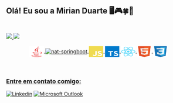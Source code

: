 <h2> Olá! Eu sou a Mirian Duarte 🖥️🎮🍀🦋

#
<div>
<a href="https://github.com/MirianDuarte">
<img height="180em" src="https://github-readme-stats.vercel.app/api?username=MirianDuarte&show_icons=true&theme=dark">
<img height="185em" src="https://github-readme-stats.vercel.app/api/top-langs/?username=MirianDuarte&layout=compact&theme=dark"

#

<div align="center" style="display: inline_block"><br>
 <img align="center" alt="nat-java" height="30" width="40" src="https://raw.githubusercontent.com/devicons/devicon/master/icons/java/java-plain.svg">
 <img align="center" alt="nat-springboot" height="30" width="40"
 src="https://cdn.jsdelivr.net/gh/devicons/devicon/icons/spring/spring-original.svg" />
  <img align="center" alt="nat-js" height="30" width="40" src="https://raw.githubusercontent.com/devicons/devicon/master/icons/javascript/javascript-plain.svg">
  <img align="center" alt="nat-ts" height="30" width="40" src="https://raw.githubusercontent.com/devicons/devicon/master/icons/typescript/typescript-plain.svg">
  <img align="center" alt="nat-react" height="30" width="40" src="https://raw.githubusercontent.com/devicons/devicon/master/icons/react/react-original.svg">
  <img align="center" alt="nat-HTML" height="30" width="40" src="https://raw.githubusercontent.com/devicons/devicon/master/icons/html5/html5-original.svg">
  <img align="center" alt="nat-CSS" height="30" width="40" src="https://raw.githubusercontent.com/devicons/devicon/master/icons/css3/css3-original.svg">
  </div><br>

#

### Entre em contato comigo:

[![Linkedin](https://img.shields.io/badge/LinkedIn-0077B5?style=for-the-badge&logo=linkedin&logoColor=white)](https://linkedin.com/in/mirianduarte/) [![Microsoft Outlook](https://img.shields.io/badge/Microsoft_Outlook-0078D4?style=for-the-badge&logo=microsoft-outlook&logoColor=white)](https://outlook.live.com/mail/0/)
